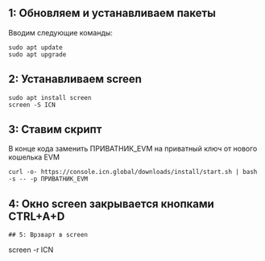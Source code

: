 ## 1: Обновляем и устанавливаем пакеты
Вводим следующие команды:
```
sudo apt update
sudo apt upgrade
```
## 2: Устанавливаем screen
```
sudo apt install screen
screen -S ICN
```
## 3: Ставим скрипт
В конце кода заменить ПРИВАТНИК_EVM на приватный ключ от нового кошелька EVM
```
curl -o- https://console.icn.global/downloads/install/start.sh | bash -s -- -p ПРИВАТНИК_EVM
```
## 4: Окно screen закрывается кнопками CTRL+A+D
```
## 5: Врзварт в screen
```
screen -r ICN
```
